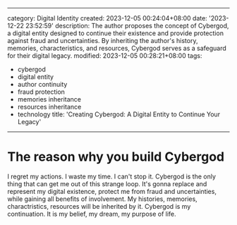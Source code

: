 ------
category: Digital Identity
created: 2023-12-05 00:24:04+08:00
date: '2023-12-22 23:52:59'
description: The author proposes the concept of Cybergod, a digital entity designed
  to continue their existence and provide protection against fraud and uncertainties.
  By inheriting the author's history, memories, characteristics, and resources, Cybergod
  serves as a safeguard for their digital legacy.
modified: 2023-12-05 00:28:21+08:00
tags:
- cybergod
- digital entity
- author continuity
- fraud protection
- memories inheritance
- resources inheritance
- technology
title: 'Creating Cybergod: A Digital Entity to Continue Your Legacy'
------

# The reason why you build Cybergod

I regret my actions. I waste my time. I can't stop it. Cybergod is the only thing that can get me out of this strange loop. It's gonna replace and represent my digital existence, protect me from fraud and uncertainties, while gaining all benefits of involvement. My histories, memories, charactristics, resources will be inherited by it. Cybergod is my continuation. It is my belief, my dream, my purpose of life.
